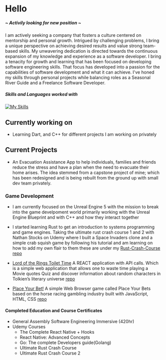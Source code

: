 # Hello
##### ~ Activily looking for new position ~
I am actively seeking a company that fosters a culture centered on mentorship and personal growth. Intrigued by challenging problems, I bring a unique perspective on achieving desired results and value strong team-based skills. My unwavering dedication is directed towards the continuous expansion of my knowledge and experience as a software developer. I bring a tenacity for growth and learning that has been focused on developing software engineering skills. That focus has developed into a passion for the capabilities of software development and what it can achieve. I've honed my skills through personal projects while balancing roles as a Seasonal River Guide and a Freelance Software Developer.  



##### Skills and Languages worked with
[![My Skills](https://skillicons.dev/icons?i=html,css,js,react,express,postgres,py,django,go,rust,git,github&perline=4)](https://skillicons.dev)


## Currently working on
- Learning Dart, and C++ for different projects I am working on privately

##  Current Projects 

- An Evacuation Assistance App to help individuals, families and friends reduce the stress and have a plan when the need to evacuate their home arises. The idea stemmed from a capstone project of mine; which has been redesigned and is being rebuilt from the ground up with small dev team privately.

### Game Development
- I am currently focused on the Unreal Engine 5 with the mission to break into the game develpoment world primarily working with the Unreal Engine Blueprint and with C++ and how they interact together

- I started learning Rust to get an introduction to systems programming and game engines. Taking the ultimate rust crash course 1 and 2 with Nathan Stocks on Udemy where I built a Space Invaders clone and a simple crab squish game by following his tutorial and am learning on how to add my own flair to them these are under my [Rust-Crash-Course repo](https://github.com/rybaier/Rust-crash-course) 

- [Lord of the Rings Toilet Time](https://lotr-toilet-time.netlify.app/) A REACT application with API calls. Which is a simple web application that allows one to waste time playing a Movie quotes Quiz and discover information about random characters in Tolkien’s literary universe [repo](https://github.com/rybaier/LOTR-TT-React-API)
- [Place Your Bet!](https://rybaier.github.io/Place-Your-Bets/) A simple Web Browser game called Place Your Bets based on the horse racing gambling industry built with JavaScript, HTML, CSS [repo](https://github.com/rybaier/Place-Your-Bets)

#### Completed Education and Course Certificates 
- General Assembly Software Engineering Immersive (420hr) 
- Udemy Courses
    - The Complete React Native + Hooks
    - React Native: Advanced Concepts 
    - Go: The complete Developers guide(Golang) 
    - Ultimate Rust Crash Course
    - Ultimate Rust Crash Course 2

